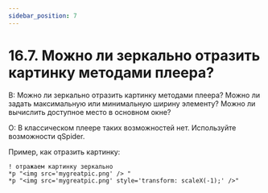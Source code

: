 ```yaml
---
sidebar_position: 7
---
```


# 16.7. Можно ли зеркально отразить картинку методами плеера?
<!-- [:faq_16_07] -->

В:	Можно ли зеркально отразить картинку методами плеера?
	Можно ли задать максимальную или минимальную ширину элементу?
	Можно ли вычислить доступное место в основном окне?

О:
В классическом плеере таких возможностей нет. Используйте возможности qSpider.

Пример, как отразить картинку:
```qsp
! отражаем картинку зеркально
*p "<img src='mygreatpic.png' /> "
*p "<img src='mygreatpic.png' style='transform: scaleX(-1);' />"
```
